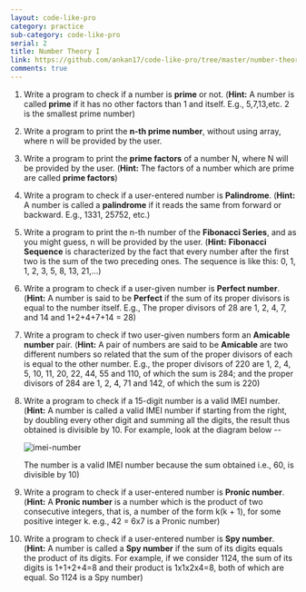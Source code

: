 ```yaml
---
layout: code-like-pro
category: practice
sub-category: code-like-pro
serial: 2
title: Number Theory I
link: https://github.com/ankan17/code-like-pro/tree/master/number-theory-I
comments: true
---
```


1. Write a program to check if a number is **prime** or not. (**Hint:** A number is called **prime** if it has no other factors than 1 and itself. E.g., 5,7,13,etc. 2 is the smallest prime number)
2. Write a program to print the **n-th prime number**, without using array, where n will be provided by the user.
3. Write a program to print the **prime factors** of a number N, where N will be provided by the user. (**Hint:** The factors of a number which are prime are called **prime factors**)
4. Write a program to check if a user-entered number is **Palindrome**. (**Hint:** A number is called a **palindrome** if it reads the same from forward or backward. E.g., 1331, 25752, etc.)
5. Write a program to print the n-th number of the **Fibonacci Series**, and as you might guess, n will be provided by the user. (**Hint:** **Fibonacci Sequence** is characterized by the fact that every number after the first two is the sum of the two preceding ones. The sequence is like this: 0, 1, 1, 2, 3, 5, 8, 13, 21,...)
6. Write a program to check if a user-given number is **Perfect number**. (**Hint:** A number is said to be **Perfect** if the sum of its proper divisors is equal to the number itself. E.g., The proper divisors of 28 are 1, 2, 4, 7, and 14 and 1+2+4+7+14 = 28)
7. Write a program to check if two user-given numbers form an **Amicable number** pair. (**Hint:** A pair of numbers are said to be **Amicable** are two different numbers so related that the sum of the proper divisors of each is equal to the other number. E.g., the proper divisors of 220 are 1, 2, 4, 5, 10, 11, 20, 22, 44, 55 and 110, of which the sum is 284; and the proper divisors of 284 are 1, 2, 4, 71 and 142, of which the sum is 220)
8. Write a program to check if a 15-digit number is a valid IMEI number. (**Hint:** A number is called a valid IMEI number if starting from the right, by doubling every other digit and summing all the digits, the result thus obtained is divisible by 10. For example, look at the diagram below --

    ![imei-number](https://i1.wp.com/www.guideforschool.com/wp-content/uploads/2014/02/imei-number-java.jpg?resize=618%2C195)

    The number is a valid IMEI number because the sum obtained i.e., 60, is divisible by 10)

9. Write a program to check if a user-entered number is **Pronic number**. (**Hint:** A **Pronic number** is a number which is the product of two consecutive integers, that is, a number of the form k(k + 1), for some positive integer k. e.g., 42 = 6x7 is a Pronic number)
10. Write a program to check if a user-entered number is **Spy number**. (**Hint:** A number is called a **Spy number** if the sum of its digits equals the product of its digits. For example, if we consider 1124, the sum of its digits is 1+1+2+4=8 and their product is 1x1x2x4=8, both of which are equal. So 1124 is a Spy number)
